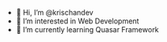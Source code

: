 - 👋 Hi, I’m @krischandev
- 👀 I’m interested in Web Development
- 🌱 I’m currently learning Quasar Framework

<!---
krischandev/krischandev is a ✨ special ✨ repository because its `README.md` (this file) appears on your GitHub profile.
You can click the Preview link to take a look at your changes.
--->
